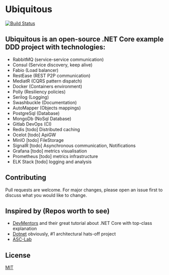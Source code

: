 # Ubiquitous
[![Build Status](https://gitlab.com/Ruzanowski/ubiquitous)](https://gitlab.com/Ruzanowski/ubiquitous)

**Ubiquitous is an open-source .NET Core example DDD project with technologies:**
----------------
- RabbitMQ (service-service communication)
- Consul (Service discovery, keep alive)
- Fabio (Load balancer)
- RestEase (REST P2P communication)
- MediatR (CQRS pattern dispatch)
- Docker (Containers environment)
- Polly (Resiliency policies)
- Serilog (Logging)
- Swashbuckle (Documentation)
- AutoMapper (Objects mappings)
- PostgreSql (Database)
- MongoDb (NoSql Database)
- Gitlab DevOps (CI)
- Redis [todo] Distributed caching
- Ocelot [todo] ApiGW
- MinIO [todo] FileStorage
- SignalR [todo] Asynchronous communication, Notifications
- Grafana [todo] metrics visualisation
- Prometheus [todo] metrics infrastructure
- ELK Stack [todo] logging and analysis

## Contributing
Pull requests are welcome. For major changes, please open an issue first to discuss what you would like to change.

## Inspired by (Repos worth to see)
- [DevMentors](https://github.com/devmentors) and their great tutorial about .NET Core with top-class explanation
- [Dotnet](https://github.com/dotnet-architecture/eShopOnContainers) obviously, #1 architectural hats-off project
- [ASC-Lab](https://github.com/asc-lab/dotnetcore-microservices-poc)

## License
[MIT](https://choosealicense.com/licenses/mit/)
